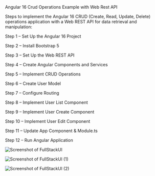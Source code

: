 Angular 16 Crud Operations Example with Web Rest API

Steps to implement the Angular 16 CRUD (Create, Read, Update, Delete) operations application with a Web REST API for data retrieval and manipulation:

Step 1 – Set Up the Angular 16 Project

Step 2 – Install Bootstrap 5

Step 3 – Set Up the Web REST API

Step 4 – Create Angular Components and Services

Step 5 – Implement CRUD Operations

Step 6 – Create User Model

Step 7 – Configure Routing

Step 8 – Implement User List Component

Step 9 – Implement User Create Component

Step 10 – Implement User Edit Component

Step 11 – Update App Component & Module.ts

Step 12 – Run Angular Application


![Screenshot of FullStackUI](https://github.com/alif-dot/Angular-Simple-CRUD/assets/62230465/1d49cec3-e7d5-4219-a755-059fcf0c5756)

![Screenshot of FullStackUI (1)](https://github.com/alif-dot/Angular-Simple-CRUD/assets/62230465/ba00d9d1-003e-43c8-aa0f-6b2052a6b81f)

![Screenshot of FullStackUI (2)](https://github.com/alif-dot/Angular-Simple-CRUD/assets/62230465/748af7ac-b794-4997-9089-ebf8705d653a)
